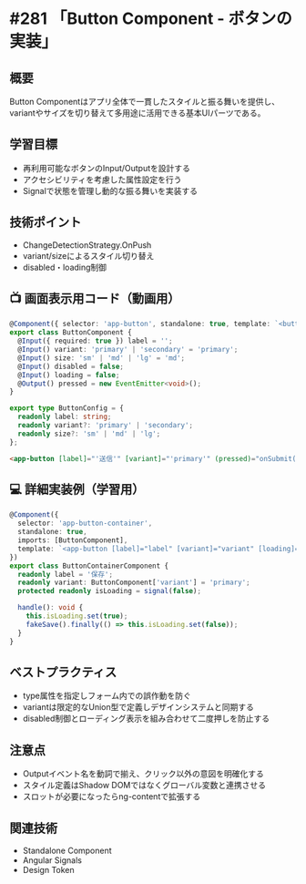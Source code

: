 # #281 「Button Component - ボタンの実装」

## 概要
Button Componentはアプリ全体で一貫したスタイルと振る舞いを提供し、variantやサイズを切り替えて多用途に活用できる基本UIパーツである。

## 学習目標
- 再利用可能なボタンのInput/Outputを設計する
- アクセシビリティを考慮した属性設定を行う
- Signalで状態を管理し動的な振る舞いを実装する

## 技術ポイント
- ChangeDetectionStrategy.OnPush
- variant/sizeによるスタイル切り替え
- disabled・loading制御

## 📺 画面表示用コード（動画用）
```typescript
@Component({ selector: 'app-button', standalone: true, template: `<button [ngClass]="['btn', variant, size]" [disabled]="disabled || loading" type="button" (click)="pressed.emit()">{{ label }}</button>`, changeDetection: ChangeDetectionStrategy.OnPush })
export class ButtonComponent {
  @Input({ required: true }) label = '';
  @Input() variant: 'primary' | 'secondary' = 'primary';
  @Input() size: 'sm' | 'md' | 'lg' = 'md';
  @Input() disabled = false;
  @Input() loading = false;
  @Output() pressed = new EventEmitter<void>();
}
```

```typescript
export type ButtonConfig = {
  readonly label: string;
  readonly variant?: 'primary' | 'secondary';
  readonly size?: 'sm' | 'md' | 'lg';
};
```

```html
<app-button [label]="'送信'" [variant]="'primary'" (pressed)="onSubmit()"></app-button>
```

## 💻 詳細実装例（学習用）
```typescript
@Component({
  selector: 'app-button-container',
  standalone: true,
  imports: [ButtonComponent],
  template: `<app-button [label]="label" [variant]="variant" [loading]="isLoading()" (pressed)="handle()"></app-button>`
})
export class ButtonContainerComponent {
  readonly label = '保存';
  readonly variant: ButtonComponent['variant'] = 'primary';
  protected readonly isLoading = signal(false);

  handle(): void {
    this.isLoading.set(true);
    fakeSave().finally(() => this.isLoading.set(false));
  }
}
```

## ベストプラクティス
- type属性を指定しフォーム内での誤作動を防ぐ
- variantは限定的なUnion型で定義しデザインシステムと同期する
- disabled制御とローディング表示を組み合わせて二度押しを防止する

## 注意点
- Outputイベント名を動詞で揃え、クリック以外の意図を明確化する
- スタイル定義はShadow DOMではなくグローバル変数と連携させる
- スロットが必要になったらng-contentで拡張する

## 関連技術
- Standalone Component
- Angular Signals
- Design Token
